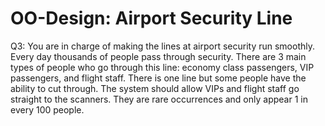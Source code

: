 # OO-Design: Airport Security Line

Q3:
  You are in charge of making the lines at airport security run smoothly. Every day thousands of people
  pass through security. There are 3 main types of people who go through this line: economy class
  passengers, VIP passengers, and flight staff. There is one line but some people have the ability to cut
  through. The system should allow VIPs and flight staff go straight to the scanners. They are rare
  occurrences and only appear 1 in every 100 people.
 
